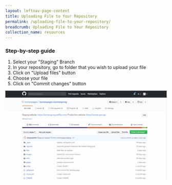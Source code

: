 ```yaml
---
layout: leftnav-page-content
title: Uploading File to Your Repository
permalink: /uploading-file-to-your-repository/
breadcrumb: Uploading File to Your Repository
collection_name: resources
---
```


### **Step-by-step guide**
1. Select your "Staging" Branch
2. In your repository, go to folder that you wish to upload your file
3. Click on "Upload files" button
4. Choose your file
5. Click on "Commit changes" button

![How to Upload File to your Website Repository](/images/resources/how-to-upload-file-to-your-repository.gif)

